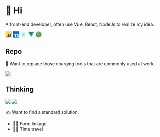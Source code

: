 # :thinking: Hi

A front-end developer, often use Vue, React, NodeJs to realize my idea.

<code><img height="20" alt="javascript" src="https://raw.githubusercontent.com/github/explore/80688e429a7d4ef2fca1e82350fe8e3517d3494d/topics/javascript/javascript.png"></code>
<code><img height="20" alt="typescript" src="https://raw.githubusercontent.com/github/explore/80688e429a7d4ef2fca1e82350fe8e3517d3494d/topics/typescript/typescript.png"></code>
<code><img height="20" alt="react" src="https://raw.githubusercontent.com/github/explore/80688e429a7d4ef2fca1e82350fe8e3517d3494d/topics/react/react.png"></code>
<code><img height="20" alt="vue" src="https://raw.githubusercontent.com/github/explore/5c058a388828bb5fde0bcafd4bc867b5bb3f26f3/topics/vue/vue.png"></code>
<code><img height="20" alt="nodejs" src="https://raw.githubusercontent.com/github/explore/80688e429a7d4ef2fca1e82350fe8e3517d3494d/topics/nodejs/nodejs.png"></code>

## Repo

:raised_eyebrow: Want to replace those charging tools that are commonly used at work.  

<a href="https://github.com/jmingzi/xprocess">
  <img align="center" src="https://github-readme-stats.vercel.app/api/pin/?username=jmingzi&repo=xprocess&show_owner=jmingzi" />
</a>

## Thinking

![](https://img.shields.io/badge/ideas-form_linkage-orange?style=for-the-badge&logo=AngelList&logoColor=orange)
![](https://img.shields.io/badge/ideas-time_travel-green?style=for-the-badge&logo=AngelList&logoColor=green)

:writing_hand: Want to find a standard solution.

- :sassy_man: Form linkage
- :sassy_man: Time travel
